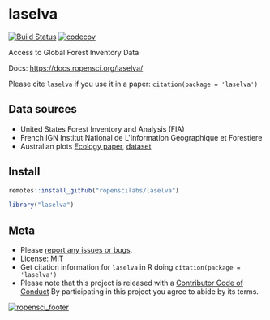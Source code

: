 laselva
=======



[![Build Status](https://travis-ci.org/ropenscilabs/laselva.svg?branch=master)](https://travis-ci.org/ropenscilabs/laselva)
[![codecov](https://codecov.io/gh/ropenscilabs/laselva/branch/master/graph/badge.svg)](https://codecov.io/gh/ropenscilabs/laselva)

Access to Global Forest Inventory Data

Docs: https://docs.ropensci.org/laselva/

Please cite `laselva` if you use it in a paper: `citation(package = 'laselva')`

## Data sources

- United States Forest Inventory and Analysis (FIA)
- French IGN Institut National de L'Information Geographique et Forestiere
- Australian plots [Ecology paper][auspaper], [dataset][ausfig]

## Install


```r
remotes::install_github("ropenscilabs/laselva")
```


```r
library("laselva")
```

## Meta

* Please [report any issues or bugs](https://github.com/ropenscilabs/laselva/issues).
* License: MIT
* Get citation information for `laselva` in R doing `citation(package = 'laselva')`
* Please note that this project is released with a [Contributor Code of Conduct][coc]
By participating in this project you agree to abide by its terms.

[![ropensci_footer](https://ropensci.org/public_images/github_footer.png)](https://ropensci.org)

[coc]: https://github.com/ropenscilabs/laselva/blob/master/.github/CODE_OF_CONDUCT.md
[auspaper]: https://doi.org/10.1890/14-0458R.1
[ausfig]: https://figshare.com/collections/Long-term_stem_inventory_data_from_tropical_rain_forest_plots_in_Australia/3307029
